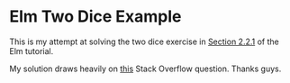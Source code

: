 # Elm Two Dice Example

This is my attempt at solving the two dice exercise in [Section 2.2.1](http://guide.elm-lang.org/architecture/effects/random.html) of the Elm tutorial.

My solution draws heavily on  [this](http://stackoverflow.com/questions/37227421/how-do-i-add-a-second-die-to-this-elm-effects-example) Stack Overflow question. Thanks guys.
